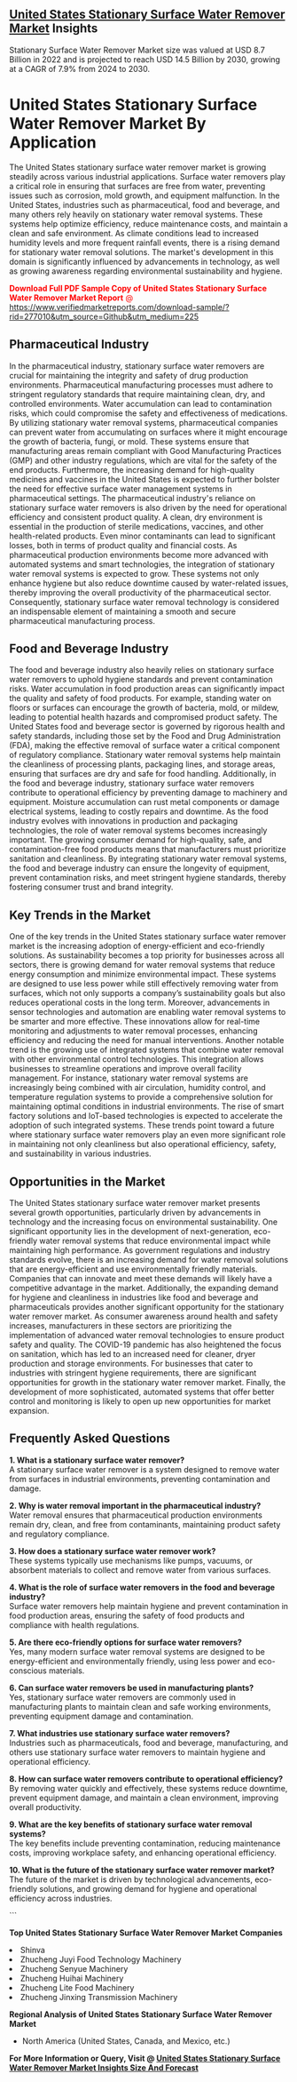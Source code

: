 <h2><a href="https://www.verifiedmarketreports.com/download-sample/?rid=277010&amp;utm_source=Github&amp;utm_medium=225" target="_blank">United States Stationary Surface Water Remover Market</a> Insights</h2><p>Stationary Surface Water Remover Market size was valued at USD 8.7 Billion in 2022 and is projected to reach USD 14.5 Billion by 2030, growing at a CAGR of 7.9% from 2024 to 2030.</p><p> <h1>United States Stationary Surface Water Remover Market By Application</h1> <p>The United States stationary surface water remover market is growing steadily across various industrial applications. Surface water removers play a critical role in ensuring that surfaces are free from water, preventing issues such as corrosion, mold growth, and equipment malfunction. In the United States, industries such as pharmaceutical, food and beverage, and many others rely heavily on stationary water removal systems. These systems help optimize efficiency, reduce maintenance costs, and maintain a clean and safe environment. As climate conditions lead to increased humidity levels and more frequent rainfall events, there is a rising demand for stationary water removal solutions. The market's development in this domain is significantly influenced by advancements in technology, as well as growing awareness regarding environmental sustainability and hygiene. <p><span class=""><span style="color: #ff0000;"><strong>Download Full PDF Sample Copy of United States Stationary Surface Water Remover Market Report</strong> @ </span><a href="https://www.verifiedmarketreports.com/download-sample/?rid=277010&amp;utm_source=Github&amp;utm_medium=225" target="_blank">https://www.verifiedmarketreports.com/download-sample/?rid=277010&amp;utm_source=Github&amp;utm_medium=225</a></span></p> </p> <h2>Pharmaceutical Industry</h2> <p>In the pharmaceutical industry, stationary surface water removers are crucial for maintaining the integrity and safety of drug production environments. Pharmaceutical manufacturing processes must adhere to stringent regulatory standards that require maintaining clean, dry, and controlled environments. Water accumulation can lead to contamination risks, which could compromise the safety and effectiveness of medications. By utilizing stationary water removal systems, pharmaceutical companies can prevent water from accumulating on surfaces where it might encourage the growth of bacteria, fungi, or mold. These systems ensure that manufacturing areas remain compliant with Good Manufacturing Practices (GMP) and other industry regulations, which are vital for the safety of the end products. Furthermore, the increasing demand for high-quality medicines and vaccines in the United States is expected to further bolster the need for effective surface water management systems in pharmaceutical settings. The pharmaceutical industry's reliance on stationary surface water removers is also driven by the need for operational efficiency and consistent product quality. A clean, dry environment is essential in the production of sterile medications, vaccines, and other health-related products. Even minor contaminants can lead to significant losses, both in terms of product quality and financial costs. As pharmaceutical production environments become more advanced with automated systems and smart technologies, the integration of stationary water removal systems is expected to grow. These systems not only enhance hygiene but also reduce downtime caused by water-related issues, thereby improving the overall productivity of the pharmaceutical sector. Consequently, stationary surface water removal technology is considered an indispensable element of maintaining a smooth and secure pharmaceutical manufacturing process. <h2>Food and Beverage Industry</h2> <p>The food and beverage industry also heavily relies on stationary surface water removers to uphold hygiene standards and prevent contamination risks. Water accumulation in food production areas can significantly impact the quality and safety of food products. For example, standing water on floors or surfaces can encourage the growth of bacteria, mold, or mildew, leading to potential health hazards and compromised product safety. The United States food and beverage sector is governed by rigorous health and safety standards, including those set by the Food and Drug Administration (FDA), making the effective removal of surface water a critical component of regulatory compliance. Stationary water removal systems help maintain the cleanliness of processing plants, packaging lines, and storage areas, ensuring that surfaces are dry and safe for food handling. Additionally, in the food and beverage industry, stationary surface water removers contribute to operational efficiency by preventing damage to machinery and equipment. Moisture accumulation can rust metal components or damage electrical systems, leading to costly repairs and downtime. As the food industry evolves with innovations in production and packaging technologies, the role of water removal systems becomes increasingly important. The growing consumer demand for high-quality, safe, and contamination-free food products means that manufacturers must prioritize sanitation and cleanliness. By integrating stationary water removal systems, the food and beverage industry can ensure the longevity of equipment, prevent contamination risks, and meet stringent hygiene standards, thereby fostering consumer trust and brand integrity. <h2>Key Trends in the Market</h2> <p>One of the key trends in the United States stationary surface water remover market is the increasing adoption of energy-efficient and eco-friendly solutions. As sustainability becomes a top priority for businesses across all sectors, there is growing demand for water removal systems that reduce energy consumption and minimize environmental impact. These systems are designed to use less power while still effectively removing water from surfaces, which not only supports a company’s sustainability goals but also reduces operational costs in the long term. Moreover, advancements in sensor technologies and automation are enabling water removal systems to be smarter and more effective. These innovations allow for real-time monitoring and adjustments to water removal processes, enhancing efficiency and reducing the need for manual interventions. Another notable trend is the growing use of integrated systems that combine water removal with other environmental control technologies. This integration allows businesses to streamline operations and improve overall facility management. For instance, stationary water removal systems are increasingly being combined with air circulation, humidity control, and temperature regulation systems to provide a comprehensive solution for maintaining optimal conditions in industrial environments. The rise of smart factory solutions and IoT-based technologies is expected to accelerate the adoption of such integrated systems. These trends point toward a future where stationary surface water removers play an even more significant role in maintaining not only cleanliness but also operational efficiency, safety, and sustainability in various industries. <h2>Opportunities in the Market</h2> <p>The United States stationary surface water remover market presents several growth opportunities, particularly driven by advancements in technology and the increasing focus on environmental sustainability. One significant opportunity lies in the development of next-generation, eco-friendly water removal systems that reduce environmental impact while maintaining high performance. As government regulations and industry standards evolve, there is an increasing demand for water removal solutions that are energy-efficient and use environmentally friendly materials. Companies that can innovate and meet these demands will likely have a competitive advantage in the market. Additionally, the expanding demand for hygiene and cleanliness in industries like food and beverage and pharmaceuticals provides another significant opportunity for the stationary water remover market. As consumer awareness around health and safety increases, manufacturers in these sectors are prioritizing the implementation of advanced water removal technologies to ensure product safety and quality. The COVID-19 pandemic has also heightened the focus on sanitation, which has led to an increased need for cleaner, dryer production and storage environments. For businesses that cater to industries with stringent hygiene requirements, there are significant opportunities for growth in the stationary water remover market. Finally, the development of more sophisticated, automated systems that offer better control and monitoring is likely to open up new opportunities for market expansion. <h2>Frequently Asked Questions</h2> <p><b>1. What is a stationary surface water remover?</b><br> A stationary surface water remover is a system designed to remove water from surfaces in industrial environments, preventing contamination and damage.</p> <p><b>2. Why is water removal important in the pharmaceutical industry?</b><br> Water removal ensures that pharmaceutical production environments remain dry, clean, and free from contaminants, maintaining product safety and regulatory compliance.</p> <p><b>3. How does a stationary surface water remover work?</b><br> These systems typically use mechanisms like pumps, vacuums, or absorbent materials to collect and remove water from various surfaces.</p> <p><b>4. What is the role of surface water removers in the food and beverage industry?</b><br> Surface water removers help maintain hygiene and prevent contamination in food production areas, ensuring the safety of food products and compliance with health regulations.</p> <p><b>5. Are there eco-friendly options for surface water removers?</b><br> Yes, many modern surface water removal systems are designed to be energy-efficient and environmentally friendly, using less power and eco-conscious materials.</p> <p><b>6. Can surface water removers be used in manufacturing plants?</b><br> Yes, stationary surface water removers are commonly used in manufacturing plants to maintain clean and safe working environments, preventing equipment damage and contamination.</p> <p><b>7. What industries use stationary surface water removers?</b><br> Industries such as pharmaceuticals, food and beverage, manufacturing, and others use stationary surface water removers to maintain hygiene and operational efficiency.</p> <p><b>8. How can surface water removers contribute to operational efficiency?</b><br> By removing water quickly and effectively, these systems reduce downtime, prevent equipment damage, and maintain a clean environment, improving overall productivity.</p> <p><b>9. What are the key benefits of stationary surface water removal systems?</b><br> The key benefits include preventing contamination, reducing maintenance costs, improving workplace safety, and enhancing operational efficiency.</p> <p><b>10. What is the future of the stationary surface water remover market?</b><br> The future of the market is driven by technological advancements, eco-friendly solutions, and growing demand for hygiene and operational efficiency across industries.</p> ```</p><p><strong>Top United States Stationary Surface Water Remover Market Companies</strong></p><div data-test-id=""><p><li>Shinva</li><li> Zhucheng Juyi Food Technology Machinery</li><li> Zhucheng Senyue Machinery</li><li> Zhucheng Huihai Machinery</li><li> Zhucheng Lite Food Machinery</li><li> Zhucheng Jinxing Transmission Machinery</li></p><div><strong>Regional Analysis of&nbsp;United States Stationary Surface Water Remover Market</strong></div><ul><li dir="ltr"><p dir="ltr">North America&nbsp;(United States, Canada, and Mexico, etc.)</p></li></ul><p><strong>For More Information or Query, Visit @&nbsp;</strong><strong><a href="https://www.verifiedmarketreports.com/product/stationary-surface-water-remover-market/?utm_source=Github&amp;utm_medium=225" target="_blank">United States Stationary Surface Water Remover Market Insights Size And Forecast</a></strong></p></div>
